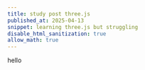 ```yaml
---
title: study post three.js
published_at: 2025-04-13
snippet: learning three.js but struggling
disable_html_sanitization: true
allow_math: true
---
```


hello

<script type="module" src="/static/threejs/threejs.js"></script>